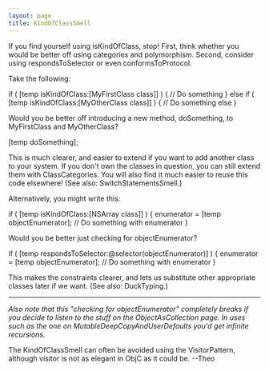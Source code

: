 ```yaml
---
layout: page
title: KindOfClassSmell
---
```




If you find yourself using     isKindOfClass, stop! First, think whether you would be better off using categories and polymorphism. Second, consider using     respondsToSelector or even     conformsToProtocol.

Take the following:

    
if ( [temp isKindOfClass:[MyFirstClass class]] ) {
    // Do something
} else if ( [temp isKindOfClass:[MyOtherClass class]] ) {
    // Do something else
} 


Would you be better off introducing a new method,     doSomething, to MyFirstClass and MyOtherClass?

    
[temp doSomething];


This is much clearer, and easier to extend if you want to add another class to your system. If you don't own the classes in question, you can still extend them with ClassCategories. You will also find it much easier to reuse this code elsewhere! (See also: SwitchStatementsSmell.)

Alternatively, you might write this:

    
if ( [temp isKindOfClass:[NSArray class]] ) {
  enumerator = [temp objectEnumerator];
  // Do something with enumerator
}


Would you be better just checking for     objectEnumerator?

    
if ( [temp respondsToSelector:@selector(objectEnumerator)] )  {
  enumerator = [temp objectEnumerator];
  // Do something with enumerator
}


This makes the constraints clearer, and lets us substitute other appropriate classes later if we want. (See also: DuckTyping.)

----

*Also note that this "checking for objectEnumerator" completely breaks if you decide to listen to the stuff on the ObjectAsCollection page.  In uses such as the one on MutableDeepCopyAndUserDefaults you'd get infinite recursions.*

The KindOfClassSmell can often be avoided using the VisitorPattern, although visitor is not as elegant in ObjC as it could be. --Theo

